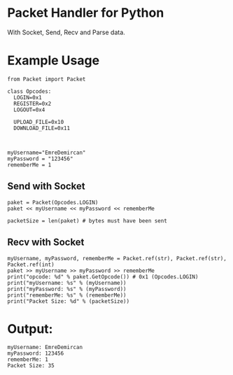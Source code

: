 # Packet Handler for Python
With Socket, Send, Recv and Parse data.

# Example Usage

```import sys
from Packet import Packet

class Opcodes:
  LOGIN=0x1
  REGISTER=0x2  
  LOGOUT=0x4
  
  UPLOAD_FILE=0x10
  DOWNLOAD_FILE=0x11
  
  
  
myUsername="EmreDemircan"
myPassword = "123456"
rememberMe = 1
```
## Send with Socket
```
paket = Packet(Opcodes.LOGIN)
paket << myUsername << myPassword << rememberMe

packetSize = len(paket) # bytes must have been sent
```


## Recv with Socket
```
myUsername, myPassword, rememberMe = Packet.ref(str), Packet.ref(str), Packet.ref(int)
paket >> myUsername >> myPassword >> rememberMe
print("opcode: %d" % paket.GetOpcode()) # 0x1 (Opcodes.LOGIN)
print("myUsername: %s" % (myUsername))
print("myPassword: %s" % (myPassword))
print("rememberMe: %s" % (rememberMe))
print("Packet Size: %d" % (packetSize))
```

# Output:
```
myUsername: EmreDemircan
myPassword: 123456
rememberMe: 1
Packet Size: 35
```



